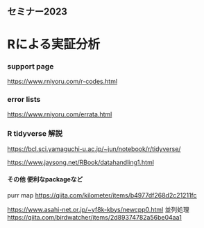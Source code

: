 ## セミナー2023
# Rによる実証分析
### support page 
https://www.rniyoru.com/r-codes.html
### error lists
https://www.rniyoru.com/errata.html
### R tidyverse 解説
https://bcl.sci.yamaguchi-u.ac.jp/~jun/notebook/r/tidyverse/

https://www.jaysong.net/RBook/datahandling1.html

#### その他 便利なpackageなど
purr map
https://qiita.com/kilometer/items/b4977df268d2c21211fc

https://www.asahi-net.or.jp/~yf8k-kbys/newcpp0.html
並列処理
https://qiita.com/birdwatcher/items/2d89374782a56be04aa1
